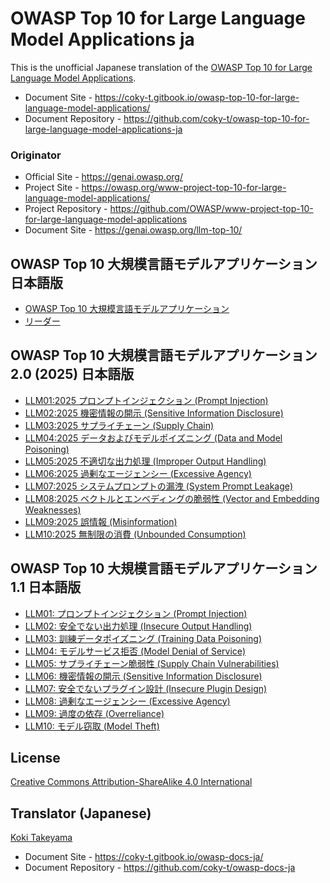 # OWASP Top 10 for Large Language Model Applications ja

This is the unofficial Japanese translation of the [OWASP Top 10 for Large Language Model Applications](https://github.com/OWASP/www-project-top-10-for-large-language-model-applications).

- Document Site - <https://coky-t.gitbook.io/owasp-top-10-for-large-language-model-applications/>
- Document Repository - <https://github.com/coky-t/owasp-top-10-for-large-language-model-applications-ja>

### Originator

- Official Site - <https://genai.owasp.org/>
- Project Site - <https://owasp.org/www-project-top-10-for-large-language-model-applications/>
- Project Repository - <https://github.com/OWASP/www-project-top-10-for-large-language-model-applications>
- Document Site - <https://genai.owasp.org/llm-top-10/>

## OWASP Top 10 大規模言語モデルアプリケーション 日本語版

* [OWASP Top 10 大規模言語モデルアプリケーション](Document/index.md)
* [リーダー](Document/leaders.md)

## OWASP Top 10 大規模言語モデルアプリケーション 2.0 (2025) 日本語版

* [LLM01:2025 プロンプトインジェクション (Prompt Injection)](Document/2_0_vulns/LLM01_PromptInjection.md)
* [LLM02:2025 機密情報の開示 (Sensitive Information Disclosure)](Document/2_0_vulns/LLM02_SensitiveInformationDisclosure.md)
* [LLM03:2025 サプライチェーン (Supply Chain)](Document/2_0_vulns/LLM03_SupplyChain.md)
* [LLM04:2025 データおよびモデルポイズニング (Data and Model Poisoning)](Document/2_0_vulns/LLM04_DataModelPoisoning.md)
* [LLM05:2025 不適切な出力処理 (Improper Output Handling)](Document/2_0_vulns/LLM05_ImproperOutputHandling.md)
* [LLM06:2025 過剰なエージェンシー (Excessive Agency)](Document/2_0_vulns/LLM06_ExcessiveAgency.md)
* [LLM07:2025 システムプロンプトの漏洩 (System Prompt Leakage)](Document/2_0_vulns/LLM07_SystemPromptLeakage.md)
* [LLM08:2025 ベクトルとエンベディングの脆弱性 (Vector and Embedding Weaknesses)](Document/2_0_vulns/LLM08_VectorAndEmbeddingWeaknesses.md)
* [LLM09:2025 誤情報 (Misinformation)](Document/2_0_vulns/LLM09_Misinformation.md)
* [LLM10:2025 無制限の消費 (Unbounded Consumption)](Document/2_0_vulns/LLM10_UnboundedConsumption.md)

## OWASP Top 10 大規模言語モデルアプリケーション 1.1 日本語版

* [LLM01: プロンプトインジェクション (Prompt Injection)](Document/Archive/1_1_vulns/LLM01_PromptInjection.md)
* [LLM02: 安全でない出力処理 (Insecure Output Handling)](Document/Archive/1_1_vulns/LLM02_InsecureOutputHandling.md)
* [LLM03: 訓練データポイズニング (Training Data Poisoning)](Document/Archive/1_1_vulns/LLM03_TrainingDataPoisoning.md)
* [LLM04: モデルサービス拒否 (Model Denial of Service)](Document/Archive/1_1_vulns/LLM04_ModelDoS.md)
* [LLM05: サプライチェーン脆弱性 (Supply Chain Vulnerabilities)](Document/Archive/1_1_vulns/LLM05_SupplyChainVulnerabilities.md)
* [LLM06: 機密情報の開示 (Sensitive Information Disclosure)](Document/Archive/1_1_vulns/LLM06_SensitiveInformationDisclosure.md)
* [LLM07: 安全でないプラグイン設計 (Insecure Plugin Design)](Document/Archive/1_1_vulns/LLM07_InsecurePluginDesign.md)
* [LLM08: 過剰なエージェンシー (Excessive Agency)](Document/Archive/1_1_vulns/LLM08_ExcessiveAgency.md)
* [LLM09: 過度の依存 (Overreliance)](Document/Archive/1_1_vulns/LLM09_Overreliance.md)
* [LLM10: モデル窃取 (Model Theft)](Document/Archive/1_1_vulns/LLM10_ModelTheft.md)

## License

[Creative Commons Attribution-ShareAlike 4.0 International](https://creativecommons.org/licenses/by-sa/4.0/)

## Translator (Japanese)

[Koki Takeyama](https://github.com/coky-t)

- Document Site - <https://coky-t.gitbook.io/owasp-docs-ja/>
- Document Repository - <https://github.com/coky-t/owasp-docs-ja>
